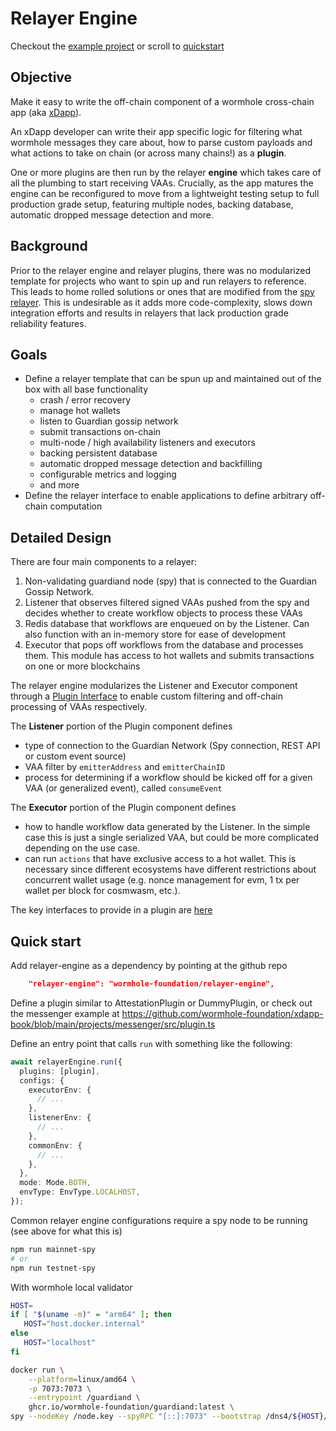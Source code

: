 # Relayer Engine

Checkout the [example project](./example-project/README.md) or scroll to [quickstart](#quick-start)

## Objective

Make it easy to write the off-chain component of a wormhole cross-chain app (aka [xDapp](https://book.wormhole.com/dapps/4_whatIsanXdapp.html)).

An xDapp developer can write their app specific logic for filtering what wormhole messages they care about, how to parse custom payloads and what actions to take on chain (or across many chains!) as a **plugin**.

One or more plugins are then run by the relayer **engine** which takes care of all the plumbing to start receiving VAAs. Crucially, as the app matures the engine can be reconfigured to move from a lightweight testing setup to full production grade setup, featuring multiple nodes, backing database, automatic dropped message detection and more.

## Background

Prior to the relayer engine and relayer plugins, there was no modularized template for projects who want to spin up and run relayers to reference. This leads to home rolled solutions or ones that are modified from the [spy relayer](https://github.com/wormhole-foundation/wormhole/tree/dev.v2/relayer/spy_relayer). This is undesirable as it adds more code-complexity, slows down integration efforts and results in relayers that lack production grade reliability features.

## Goals

- Define a relayer template that can be spun up and maintained out of the box with all base functionality
  - crash / error recovery
  - manage hot wallets
  - listen to Guardian gossip network
  - submit transactions on-chain
  - multi-node / high availability listeners and executors
  - backing persistent database
  - automatic dropped message detection and backfilling
  - configurable metrics and logging
  - and more
- Define the relayer interface to enable applications to define arbitrary off-chain computation

## Detailed Design

There are four main components to a relayer:

1. Non-validating guardiand node (spy) that is connected to the Guardian Gossip Network.
2. Listener that observes filtered signed VAAs pushed from the spy and decides whether to create workflow objects to process these VAAs
3. Redis database that workflows are enqueued on by the Listener. Can also function with an in-memory store for ease of development
4. Executor that pops off workflows from the database and processes them. This module has access to hot wallets and submits transactions on one or more blockchains

The relayer engine modularizes the Listener and Executor component through a [Plugin Interface](./relayer-engine/packages/relayer-plugin-interface/src/index.ts) to enable custom filtering and off-chain processing of VAAs respectively.

The **Listener** portion of the Plugin component defines

- type of connection to the Guardian Network (Spy connection, REST API or custom event source)
- VAA filter by `emitterAddress` and `emitterChainID`
- process for determining if a workflow should be kicked off for a given VAA (or generalized event), called `consumeEvent`

The **Executor** portion of the Plugin component defines

- how to handle workflow data generated by the Listener. In the simple case this is just a single serialized VAA, but could be more complicated depending on the use case.
- can run `actions` that have exclusive access to a hot wallet. This is necessary since different ecosystems have different restrictions about concurrent wallet usage (e.g. nonce management for evm, 1 tx per wallet per block for cosmwasm, etc.).

The key interfaces to provide in a plugin are [here](./relayer-plugin-interface/src/index.ts)

## Quick start

Add relayer-engine as a dependency by pointing at the github repo

```json
    "relayer-engine": "wormhole-foundation/relayer-engine",
```

Define a plugin similar to AttestationPlugin or DummyPlugin, or check out the messenger example at https://github.com/wormhole-foundation/xdapp-book/blob/main/projects/messenger/src/plugin.ts

Define an entry point that calls `run` with something like the following:

```typescript
await relayerEngine.run({
  plugins: [plugin],
  configs: {
    executorEnv: {
      // ...
    },
    listenerEnv: {
      // ...
    },
    commonEnv: {
      // ...
    },
  },
  mode: Mode.BOTH,
  envType: EnvType.LOCALHOST,
});
```

Common relayer engine configurations require a spy node to be running (see above for what this is)

```bash
npm run mainnet-spy
# or
npm run testnet-spy
```

With wormhole local validator

```bash
HOST=
if [ "$(uname -m)" = "arm64" ]; then
   HOST="host.docker.internal"
else
   HOST="localhost"
fi

docker run \
    --platform=linux/amd64 \
    -p 7073:7073 \
    --entrypoint /guardiand \
    ghcr.io/wormhole-foundation/guardiand:latest \
spy --nodeKey /node.key --spyRPC "[::]:7073" --bootstrap /dns4/${HOST}/udp/8999/quic/p2p/12D3KooWL3XJ9EMCyZvmmGXL2LMiVBtrVa2BuESsJiXkSj7333Jw
```
